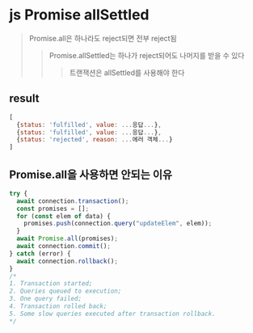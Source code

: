 # js Promise allSettled

> Promise.all은 하나라도 reject되면 전부 reject됨
>
> > Promise.allSettled는 하나가 reject되어도 나머지를 받을 수 있다
> >
> > > 트랜잭션은 allSettled를 사용해야 한다

## result

```js
[
  {status: 'fulfilled', value: ...응답...},
  {status: 'fulfilled', value: ...응답...},
  {status: 'rejected', reason: ...에러 객체...}
]
```

## Promise.all을 사용하면 안되는 이유

```js
try {
  await connection.transaction();
  const promises = [];
  for (const elem of data) {
    promises.push(connection.query("updateElem", elem));
  }
  await Promise.all(promises);
  await connection.commit();
} catch (error) {
  await connection.rollback();
}
/*
1. Transaction started;
2. Queries queued to execution;
3. One query failed;
4. Transaction rolled back;
5. Some slow queries executed after transaction rollback.
*/
```
